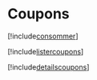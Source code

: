 # Coupons

[!include[consommer](coupons.consommer.autogen.md)]

[!include[listercoupons](coupons.listercoupons.autogen.md)]

[!include[detailscoupons](coupons.detailscoupons.autogen.md)]













